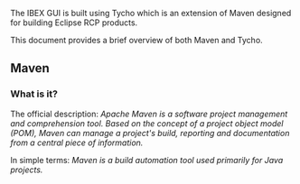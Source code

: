 The IBEX GUI is built using Tycho which is an extension of Maven designed for building Eclipse RCP products.

This document provides a brief overview of both Maven and Tycho.

## Maven ##
### What is it? ###
The official description:
_Apache Maven is a software project management and comprehension tool. Based on the concept of a project object model (POM), Maven can manage a project's build, reporting and documentation from a central piece of information._

In simple terms:
_Maven is a build automation tool used primarily for Java projects._